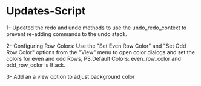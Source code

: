 # Updates-Script 
1- Updated the redo and undo methods to use the undo_redo_context to prevent re-adding commands to the undo stack.

2- Configuring Row Colors: Use the "Set Even Row Color" and "Set Odd Row Color" options from the "View" menu to open color dialogs and set the colors for even and odd Rows, PS.Default Colors:  even_row_color and odd_row_color is Black.

3- Add an a view option to adjust background color
